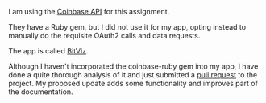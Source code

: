 I am using the [Coinbase API](https://coinbase.com/api/doc/1.0.html) for this assignment.

They have a Ruby gem, but I did not use it for my app, opting instead to manually do the requisite OAuth2 calls and data requests.

The app is called [BitViz](https://github.com/leishman/bit_viz).

Although I haven't incorporated the coinbase-ruby gem into my app, I have done a quite thorough analysis of it and just submitted a [pull request](https://github.com/coinbase/coinbase-ruby/pull/28) to the project. My proposed update adds some functionality and improves part of the documentation.
